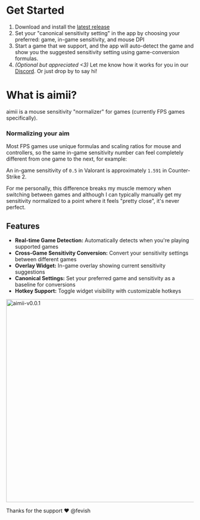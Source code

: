 # Get Started

1. Download and install the [latest release](https://github.com/fevish/aimii/releases/latest)
2. Set your "canonical sensitivity setting" in the app by choosing your preferred: game, in-game sensitivity, and mouse DPI
3. Start a game that we support, and the app will auto-detect the game and show you the suggested sensitivity setting using game-conversion formulas.   
4. _(Optional but appreciated <3)_ Let me know how it works for you in our [Discord](https://discord.gg/Nj2Xj3W4eY). Or just drop by to say hi!

# What is aimii?

aimii is a mouse sensitivity "normalizer" for games (currently FPS games specifically).

### Normalizing your aim
Most FPS games use unique formulas and scaling ratios for mouse and controllers, so the same in-game sensitivity number can feel completely different from one game to the next, for example:

An in-game sensitivity of `0.5` in Valorant is approximately `1.591` in Counter-Strike 2.

For me personally, this difference breaks my muscle memory when switching between games and although I can typically manually get my sensitivity normalized to a point where it feels "pretty close", it's never perfect.

## Features

- **Real-time Game Detection:** Automatically detects when you're playing supported games
- **Cross-Game Sensitivity Conversion:** Convert your sensitivity settings between different games
- **Overlay Widget:** In-game overlay showing current sensitivity suggestions
- **Canonical Settings:** Set your preferred game and sensitivity as a baseline for conversions
- **Hotkey Support:** Toggle widget visibility with customizable hotkeys

<img width="961" height="546" alt="aimii-v0.0.1" src="https://github.com/user-attachments/assets/e294e805-45ef-4b23-b265-001b7723c9c7" />


Thanks for the support ❤️ @fevish
